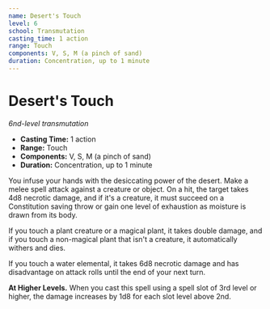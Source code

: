 ```yaml
---
name: Desert's Touch
level: 6
school: Transmutation
casting_time: 1 action
range: Touch
components: V, S, M (a pinch of sand)
duration: Concentration, up to 1 minute
---
```


# Desert's Touch

*6nd-level transmutation*
- **Casting Time:** 1 action
- **Range:** Touch
- **Components:** V, S, M (a pinch of sand)
- **Duration:** Concentration, up to 1 minute

You infuse your hands with the desiccating power of the desert. Make a melee spell attack against a creature or object. On a hit, the target takes 4d8 necrotic damage, and if it's a creature, it must succeed on a Constitution saving throw or gain one level of exhaustion as moisture is drawn from its body.

If you touch a plant creature or a magical plant, it takes double damage, and if you touch a non-magical plant that isn't a creature, it automatically withers and dies.

If you touch a water elemental, it takes 6d8 necrotic damage and has disadvantage on attack rolls until the end of your next turn.

**At Higher Levels.** When you cast this spell using a spell slot of 3rd level or higher, the damage increases by 1d8 for each slot level above 2nd.
